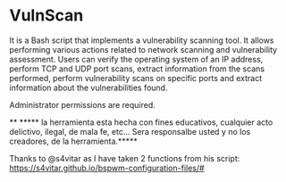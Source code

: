 # VulnScan
It is a Bash script that implements a vulnerability scanning tool. It allows performing various actions related to network scanning and vulnerability assessment. Users can verify the operating system of an IP address, perform TCP and UDP port scans, extract information from the scans performed, perform vulnerability scans on specific ports and extract information about the vulnerabilities found.

Administrator permissions are required.


** ***** la herramienta esta hecha con fines educativos, cualquier acto delictivo, ilegal, de mala fe, etc... Sera responsalbe usted y no los creadores, de la herramienta.*****


Thanks to @s4vitar as I have taken 2 functions from his script:
https://s4vitar.github.io/bspwm-configuration-files/#
